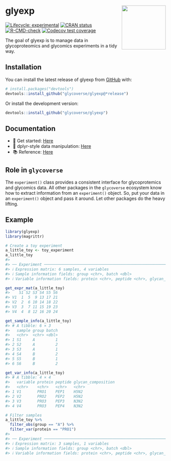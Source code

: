 
<!-- README.md is generated from README.Rmd. Please edit that file -->

# glyexp <a href="https://glycoverse.github.io/glyexp/"><img src="man/figures/logo.png" align="right" height="138" /></a>

<!-- badges: start -->

[![Lifecycle:
experimental](https://img.shields.io/badge/lifecycle-experimental-orange.svg)](https://lifecycle.r-lib.org/articles/stages.html#experimental)
[![CRAN
status](https://www.r-pkg.org/badges/version/glyexp)](https://CRAN.R-project.org/package=glyexp)
[![R-CMD-check](https://github.com/glycoverse/glyexp/actions/workflows/R-CMD-check.yaml/badge.svg)](https://github.com/glycoverse/glyexp/actions/workflows/R-CMD-check.yaml)
[![Codecov test
coverage](https://codecov.io/gh/glycoverse/glyexp/graph/badge.svg)](https://app.codecov.io/gh/glycoverse/glyexp)
<!-- badges: end -->

The goal of glyexp is to manage data in glycoproteomics and glycomics
experiments in a tidy way.

## Installation

You can install the latest release of glyexp from
[GitHub](https://github.com/) with:

``` r
# install.packages("devtools")
devtools::install_github("glycoverse/glyexp@*release")
```

Or install the development version:

``` r
devtools::install_github("glycoverse/glyexp")
```

## Documentation

-   🚀 Get started:
    [Here](https://glycoverse.github.io/glyexp/articles/glyexp.html)
-   🔧 dplyr-style data manipulation:
    [Here](https://glycoverse.github.io/glyexp/articles/dplyr-style-functions.html)
-   📚 Reference:
    [Here](https://glycoverse.github.io/glyexp/reference/index.html)

## Role in `glycoverse`

The `experiment()` class provides a consistent interface for
glycoprotemics and glycomics data. All other packages in the
`glycoverse` ecosystem know how to extract information from an
`experiment()` object. So, put your data in an `experiment()` object and
pass it around. Let other packages do the heavy lifting.

## Example

``` r
library(glyexp)
library(magrittr)

# Create a toy experiment
a_little_toy <- toy_experiment
a_little_toy
#> 
#> ── Experiment ──────────────────────────────────────────────────────────────────
#> ℹ Expression matrix: 6 samples, 4 variables
#> ℹ Sample information fields: group <chr>, batch <dbl>
#> ℹ Variable information fields: protein <chr>, peptide <chr>, glycan_composition <chr>
```

``` r
get_expr_mat(a_little_toy)
#>    S1 S2 S3 S4 S5 S6
#> V1  1  5  9 13 17 21
#> V2  2  6 10 14 18 22
#> V3  3  7 11 15 19 23
#> V4  4  8 12 16 20 24
```

``` r
get_sample_info(a_little_toy)
#> # A tibble: 6 × 3
#>   sample group batch
#>   <chr>  <chr> <dbl>
#> 1 S1     A         1
#> 2 S2     A         2
#> 3 S3     A         1
#> 4 S4     B         2
#> 5 S5     B         1
#> 6 S6     B         2
```

``` r
get_var_info(a_little_toy)
#> # A tibble: 4 × 4
#>   variable protein peptide glycan_composition
#>   <chr>    <chr>   <chr>   <chr>             
#> 1 V1       PRO1    PEP1    H5N2              
#> 2 V2       PRO2    PEP2    H5N2              
#> 3 V3       PRO3    PEP3    N3N2              
#> 4 V4       PRO3    PEP4    N3N2
```

``` r
# Filter samples
a_little_toy %>% 
  filter_obs(group == "A") %>%
  filter_var(protein == "PRO1")
#> 
#> ── Experiment ──────────────────────────────────────────────────────────────────
#> ℹ Expression matrix: 3 samples, 1 variables
#> ℹ Sample information fields: group <chr>, batch <dbl>
#> ℹ Variable information fields: protein <chr>, peptide <chr>, glycan_composition <chr>
```
